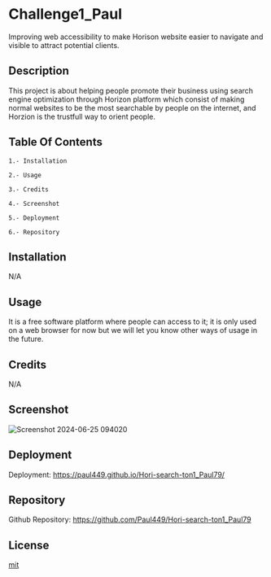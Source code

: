 # Challenge1_Paul
Improving web accessibility to make Horison website easier to navigate and visible to attract potential clients.

## Description
This project is about helping people promote their business using search engine optimization through Horizon platform
which consist of making normal websites to be the most searchable by people on the internet, and Horzion is the trustfull way to orient people.

## Table Of Contents

    1.- Installation

    2.- Usage

    3.- Credits

    4.- Screenshot

    5.- Deployment

    6.- Repository

## Installation

N/A

## Usage
It is a free software platform where people can access to it; it is only used on a web browser for now
but we will let you know other ways of usage in the future.

## Credits

N/A

## Screenshot

![Screenshot 2024-06-25 094020](https://github.com/Paul449/Hori-search-ton1_Paul79/assets/81491408/1fe71c38-5a1d-45b3-be03-711966002de6)

## Deployment

Deployment: https://paul449.github.io/Hori-search-ton1_Paul79/

## Repository

Github Repository: https://github.com/Paul449/Hori-search-ton1_Paul79

## License

[mit]( https://github.com/Paul449/Challenge1_Paul/blob/main/LICENSE)
